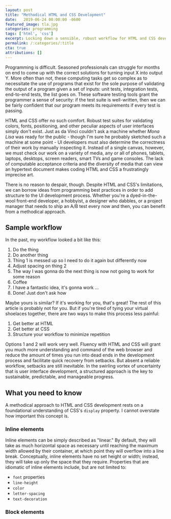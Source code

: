 ```yaml
---
layout: post
title: "Methodical HTML and CSS Development"
date:   2019-06-24 00:00:00 -0600
featured_image: tla.jpg
categories: programming
tags: ['html', 'css']
excerpt: Locking down a sensible, robust workflow for HTML and CSS development will save you time and agitation, no matter how much of a beginner you are
permalink: /:categories/:title
cta: true
attributions: []
---
```


Programming is difficult. Seasoned professionals can struggle for months on end to come up
with the correct solutions for turning input X into output Y. More often than not,
these computing tasks get so complex as to necessitate the use of programs that exist
for the sole purpose of validating the output of a program given a set of inputs:
unit tests, integration tests, end-to-end tests, the list goes on. These software
testing tools grant the programmer a sense of security: if the test suite is
well-written, then we can be fairly confident that our program meets its requirements
if every test is passing.

HTML and CSS offer no such comfort. Robust test suites for validating colors, fonts,
positioning, and other peculiar aspects of user interfaces simply don't exist. Just as
da Vinci couldn't ask a machine whether _Mona Lisa_ was ready for the public - though I'm
sure he probably sketched such a machine at some point - UI developers must also determine
the correctness of their work by manually inspecting it. Instead of a single canvas, however,
we must check our work on a variety of media, any or all of phones, tablets, laptops,
desktops, screen readers, smart TVs and game consoles. The lack of computable acceptance
criteria and the diversity of media that can view an hypertext document makes coding
HTML and CSS a frustratingly imprecise art.

There is no reason to despair, though. Despite HTML and CSS's limitations, we can borrow
ideas from programming best practices in order to add structure to the UI development
process. Whether you're a dyed-in-the-wool front-end developer,
a hobbyist, a designer who dabbles, or a project manager that needs to ship an A/B test every
now and then, you can benefit from a methodical approach.

## Sample workflow

In the past, my workflow looked a bit like this:

1. Do the thing
2. Do another thing
3. Thing 1 is messed up so I need to do it again but differently now
4. Adjust spacing on thing 2
5. The way I was gonna do the next thing is now not going to work for some reason
6. Coffee
7. I have a fantastic idea, it's gonna work
...
83. Done! Just don't ask how

Maybe yours is similar? If it's working for you, that's great! The
rest of this article is probably not for you. But if you're tired of tying your virtual
shoelaces together, there are two ways to make this process less painful:

1. Get better at HTML
2. Get better at CSS
3. Structure your workflow to minimize repetition

Options 1 and 2 will work very well. Fluency with HTML and CSS will grant you much more
understanding and command of the web browser and reduce the amount of times you run into
dead ends in the development process and facilitate quick recovery from setbacks. But absent
a reliable workflow, setbacks are still inevitable. In the swirling vortex of uncertainty
that is user interface development, a structured approach is the key to sustainable,
predictable, and manageable progress.

## What you need to know

A methodical approach to HTML and CSS development rests on a foundational understanding of
CSS's `display` property. I cannot overstate how important this concept is.

### Inline elements

Inline elements can be simply described as "linear." By default, they will take as much
horizontal space as necessary until reaching the maximum width allowed by their container,
at which point they will overflow into a line break. Conceptually, inline elements have
no set height or width; instead, they will take up only the space that they require.
Properties that are idiomatic of inline elements include, but are not limited to:

- `font` properties
- `line-height`
- `color`
- `letter-spacing`
- `text-decoration`

### Block elements
